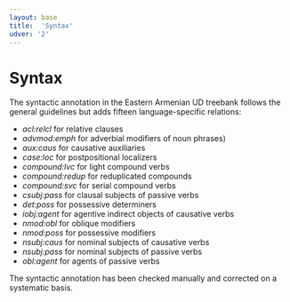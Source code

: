 ```yaml
---
layout: base
title:  'Syntax'
udver: '2'
---
```


# Syntax

The syntactic annotation in the Eastern Armenian UD treebank follows the general guidelines but adds fifteen language-specific relations:

* _acl:relcl_ for relative clauses
* _advmod:emph_ for adverbial modifiers of noun phrases)
* _aux:caus_ for causative auxiliaries
* _case:loc_ for postpositional localizers
* _compound:lvc_ for light compound verbs
* _compound:redup_ for reduplicated compounds
* _compound:svc_ for serial compound verbs
* _csubj:pass_ for clausal subjects of passive verbs
* _det:poss_ for possessive determiners
* _iobj:agent_ for agentive indirect objects of causative verbs
* _nmod:obl_ for oblique modifiers
* _nmod:poss_ for possessive modifiers
* _nsubj:caus_ for nominal subjects of causative verbs
* _nsubj:pass_ for nominal subjects of passive verbs
* _obl:agent_ for agents of passive verbs

The syntactic annotation has been checked manually and corrected on a systematic basis.
